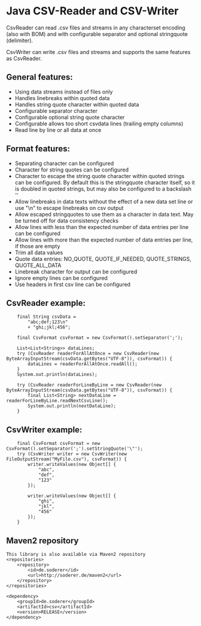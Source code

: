 # Java CSV-Reader and CSV-Writer

CsvReader can read .csv files and streams in any characterset encoding (also with BOM) and with configurable separator and optional stringquote (delimiter).

CsvWriter can write .csv files and streams and supports the same features as CsvReader.

## General features:

- Using data streams instead of files only
- Handles linebreaks within quoted data
- Handles string quote character within quoted data
- Configurable separator character
- Configurable optional string quote character
- Configurable allows too short csvdata lines (trailing empty columns)
- Read line by line or all data at once

## Format features:

- Separating character can be configured
- Character for string quotes can be configured
- Character to escape the string quote character within quoted strings can be configured. By default this is the stringquote character itself, so it is doubled in quoted strings, but may also be configured to a backslash '\'
- Allow linebreaks in data texts without the effect of a new data set line or use "\\n" to escape linebreaks on csv output
- Allow escaped stringquotes to use them as a character in data text. May be turned off for data consistency checks
- Allow lines with less than the expected number of data entries per line can be configured
- Allow lines with more than the expected number of data entries per line, if those are empty
- Trim all data values
- Quote data entries: NO_QUOTE, QUOTE_IF_NEEDED, QUOTE_STRINGS, QUOTE_ALL_DATA
- Linebreak character for output can be configured
- Ignore empty lines can be configured
- Use headers in first csv line can be configured

## CsvReader example:

		final String csvData =
			"abc;def;123\n"
			+ "ghi;jkl;456";

		final CsvFormat csvFormat = new CsvFormat().setSeparator(';');

		List<List<String>> dataLines;
		try (CsvReader readerForAllAtOnce = new CsvReader(new ByteArrayInputStream(csvData.getBytes("UTF-8")), csvFormat)) {
			dataLines = readerForAllAtOnce.readAll();
		}
		System.out.println(dataLines);

		try (CsvReader readerForLineByLine = new CsvReader(new ByteArrayInputStream(csvData.getBytes("UTF-8")), csvFormat)) {
			final List<String> nextDataLine = readerForLineByLine.readNextCsvLine();
			System.out.println(nextDataLine);
		}

## CsvWriter example:

		final CsvFormat csvFormat = new CsvFormat().setSeparator(';').setStringQuote('\"');
		try (CsvWriter writer = new CsvWriter(new FileOutputStream("MyFile.csv"), csvFormat)) {
			writer.writeValues(new Object[] {
				"abc",
				"def",
				"123"
			});
			
			writer.writeValues(new Object[] {
				"ghi",
				"jkl",
				"456"
			});
		}

## Maven2 repository
	This library is also available via Maven2 repository
	<repositories>
		<repository>
			<id>de.soderer</id>
			<url>http://soderer.de/maven2</url>
		</repository>
	</repositories>

	<dependency>
		<groupId>de.soderer</groupId>
		<artifactId>csv</artifactId>
		<version>RELEASE</version>
	</dependency>
